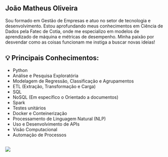 ## João Matheus Oliveira

Sou formado em Gestão de Empresas e atuo no setor de tecnologia e desenvolvimento. Estou aprofundando meus conhecimentos em Ciência de Dados pela Fatec de Cotia, onde me especializo em modelos de aprendizado de máquina e métricas de desempenho. Minha paixão por desvendar como as coisas funcionam me instiga a buscar novas ideias!

## 💡 Principais Conhecimentos:

- Python
- Análise e Pesquisa Exploratória
- Modelagem de Regressão, Classificação e Agrupamentos
- ETL (Extração, Transformação e Carga)
- SQL
- NoSQL (Em específico o Orientado a documentos)
- Spark
- Testes unitários 
- Docker e Conteinerização
- Processamento de Linguagem Natural (NLP)
- Uso e Desenvolvimento de APIs
- Visão Computacional
- Automação de Processos


##

<a href="https://www.linkedin.com/in/joão-matheus-oliveira-107b98179/" target="_blank"><img src="https://img.shields.io/badge/LinkedIn-0077B5?style=for-the-badge&logo=linkedin&logoColor=white" target="_blank"></a>



<!--
**Jojojmo/Jojojmo** is a ✨ _special_ ✨ repository because its `README.md` (this file) appears on your GitHub profile.

Here are some ideas to get you started:

- 🔭 I’m currently working on ...
- 🌱 I’m currently learning ...
- 👯 I’m looking to collaborate on ...
- 🤔 I’m looking for help with ...
- 💬 Ask me about ...
- 📫 How to reach me: ...
- 😄 Pronouns: ...
- ⚡ Fun fact: ...
-->
